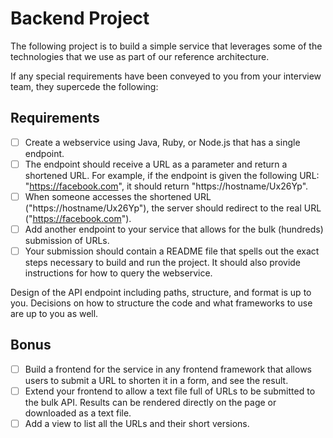 # Backend Project

The following project is to build a simple service that leverages some of the technologies that we use as part of our reference architecture.

If any special requirements have been conveyed to you from your interview team, they supercede the following:

## Requirements

- [ ] Create a webservice using Java, Ruby, or Node.js that has a single endpoint.
- [ ] The endpoint should receive a URL as a parameter and return a shortened URL. For example, if the endpoint is given the following URL: "https://facebook.com", it should return "https://hostname/Ux26Yp".
- [ ] When someone accesses the shortened URL ("https://hostname/Ux26Yp"), the server should redirect to the real URL ("https://facebook.com").
- [ ] Add another endpoint to your service that allows for the bulk (hundreds) submission of URLs.
- [ ] Your submission should contain a README file that spells out the exact steps necessary to build and run the project. It should also provide instructions for how to query the webservice.

Design of the API endpoint including paths, structure, and format is up to you. Decisions on how to structure the code and what frameworks to use are up to you as well.

## Bonus

- [ ] Build a frontend for the service in any frontend framework that allows users to submit a URL to shorten it in a form, and see the result.
- [ ] Extend your frontend to allow a text file full of URLs to be submitted to the bulk API. Results can be rendered directly on the page or downloaded as a text file.
- [ ] Add a view to list all the URLs and their short versions.
